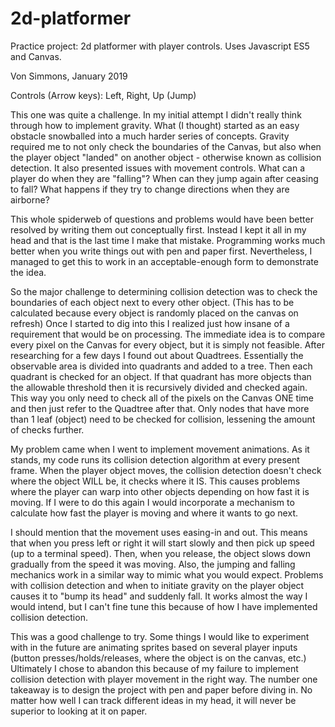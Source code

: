 # 2d-platformer
Practice project: 2d platformer with player controls. Uses Javascript ES5 and Canvas.

Von Simmons, January 2019

Controls (Arrow keys): Left, Right, Up (Jump)

This one was quite a challenge. In my initial attempt I didn't really think through how to implement gravity. What (I thought) started as an easy obstacle snowballed into a much harder series of concepts. Gravity required me to not only check the boundaries of the Canvas, but also when the player object "landed" on another object - otherwise known as collision detection. It also presented issues with movement controls. What can a player do when they are "falling"? When can they jump again after ceasing to fall? What happens if they try to change directions when they are airborne? 

This whole spiderweb of questions and problems would have been better resolved by writing them out conceptually first. Instead I kept it all in my head and that is the last time I make that mistake. Programming works much better when you write things out with pen and paper first. Nevertheless, I managed to get this to work in an acceptable-enough form to demonstrate the idea.

So the major challenge to determining collision detection was to check the boundaries of each object next to every other object. (This has to be calculated because every object is randomly placed on the canvas on refresh) Once I started to dig into this I realized just how insane of a requirement that would be on processing. The immediate idea is to compare every pixel on the Canvas for every object, but it is simply not feasible. After researching for a few days I found out about Quadtrees. Essentially the observable area is divided into quadrants and added to a tree. Then each quadrant is checked for an object. If that quadrant has more objects than the allowable threshold then it is recursively divided and checked again. This way you only need to check all of the pixels on the Canvas ONE time and then just refer to the Quadtree after that. Only nodes that have more than 1 leaf (object) need to be checked for collision, lessening the amount of checks further.

My problem came when I went to implement movement animations. As it stands, my code runs its collision detection algorithm at every present frame. When the player object moves, the collision detection doesn't check where the object WILL be, it checks where it IS. This causes problems where the player can warp into other objects depending on how fast it is moving. If I were to do this again I would incorporate a mechanism to calculate how fast the player is moving and where it wants to go next.

I should mention that the movement uses easing-in and out. This means that when you press left or right it will start slowly and then pick up speed (up to a terminal speed). Then, when you release, the object slows down gradually from the speed it was moving. Also, the jumping and falling mechanics work in a similar way to mimic what you would expect. Problems with collision detection and when to initiate gravity on the player object causes it to "bump its head" and suddenly fall. It works almost the way I would intend, but I can't fine tune this because of how I have implemented collision detection.

This was a good challenge to try. Some things I would like to experiment with in the future are animating sprites based on several player inputs (button presses/holds/releases, where the object is on the canvas, etc.) Ultimately I chose to abandon this because of my failure to implement collision detection with player movement in the right way. The number one takeaway is to design the project with pen and paper before diving in. No matter how well I can track different ideas in my head, it will never be superior to looking at it on paper.
